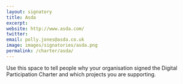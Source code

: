 ```yaml
---
layout: signatory
title: Asda
excerpt: 
website: http://www.asda.com/
twitter: 
email: polly.jones@asda.co.uk
image: images/signatories/asda.png
permalink: /charter/asda/
---
```


Use this space to tell people why your organisation signed the Digital Participation Charter and which projects you are supporting.
